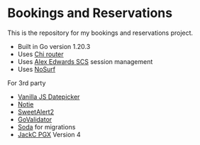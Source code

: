 # Bookings and Reservations

This is the repository for my bookings and reservations project.

- Built in Go version 1.20.3
- Uses [Chi router](https://github.com/go-chi/chi/v5)
- Uses [Alex Edwards SCS](https://github.com/alexedwards/scs/v2) session management
- Uses [NoSurf](https://github.com/justinas/nosurf)

For 3rd party

- [Vanilla JS Datepicker](https://github.com/mymth/vanillajs-datepicker)
- [Notie](https://github.com/jaredreich/notie)
- [SweetAlert2](https://github.com/sweetalert2/sweetalert2)
- [GoValidator](https://github.com/asaskevich/govalidator)
- [Soda](https://gobuffalo.io/documentation/database/pop/) for migrations
- [JackC PGX](https://github.com/jackc/pgx) Version 4